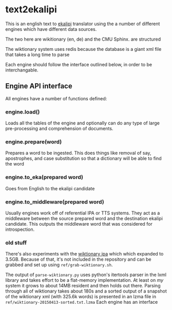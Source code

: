 # text2ekalipi

This is an english text to [ekalipi](www.ekalipi.org) translator using the a number of different engines which have different data sources.

The two here are wikitionary (en, de) and the CMU Sphinx. 
are structured

The wiktionary system uses redis because the database is a giant xml file that takes a long time to parse

Each engine should follow the interface outlined below, in order to be interchangable.

## Engine API interface

All engines have a number of functions defined:

### engine.load()
Loads all the tables of the engine and optionally can do any type of large pre-processing and comprehension of documents.

### engine.prepare(word)
Prepares a word to be ingested.  This does things like removal of say, apostrophes, and case substitution so that a dictionary will
be able to find the word

### engine.to_eka(prepared word)
Goes from English to the ekalipi candidate

### engine.to_middleware(prepared word)
Usually engines work off of referential IPA or TTS systems.  They act as a middleware between the source prepared word and the destination ekalipi candidate.  This outputs the middleware word that was considered for introspection.

### old stuff
There's also experiments with the [wiktionary ipa](https://dumps.wikimedia.org/enwiktionary) which which expanded to 3.5GB.  Because of that, it's not included in the repository and can be grabbed and set up using `ref/grab-wiktionary.sh`.

The output of `parse-wiktionary.py` uses python's itertools parser in the lxml library and takes effort to be a flat-memory implementation. At least on *my* system it grows to about 14MB resident and then holds out there.  Parsing through all of wiktionary takes about 180s and a sorted output of a snapshot of the wiktionary xml (with 325.6k words) is presented in an lzma file in `ref/wiktionary-20150413-sorted.txt.lzma`
Each engine has an interface

